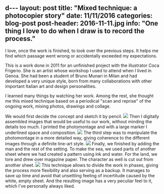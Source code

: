 d---
layout: post
title:  "Mixed technique: a photocopier story"
date:   11/11/2016
categories: blog-post
post-header: 2016-11-11.jpg
info: "One thing I love to do when I draw is to record the process."
---

I love, once the work is finished, to look over the previous steps. It helps me find which passage went wrong or accidentally exceeded my expectations.

This is a work done in 2011 for an unfinished project with the illustrator Coca Frigerio. She is an artist whose workshop I used to attend when I lived in Genoa. She had been a student of Bruno Munari in Milan and had developed a very unique style, born from many collaborations with other important Italian art and design personalities.

I learned many things by watching her work. Among the rest, she thought me this mixed technique based on a periodical "scan and reprise" of the ongoing work, mixing photos, drawings and collage.

We would first decide the concept and sketch it by pencil.
<img class="post-img" src="{{ site.baseurl }}/img/posts/2016-11-11-1.JPG" />
Then I digitally assembled images that would be useful to our work, without minding the details too much. I printed the photomontage and with a large marker I underlined space and composition.
<img class="post-img" src="{{ site.baseurl }}/img/posts/2016-11-11-2.JPG" />
The third step was to manipulate the photomontage in a more detailed way, giving coherence to the different images through a definite line-art style.
<img class="post-img" src="{{ site.baseurl }}/img/posts/2016-11-11-3.JPG" />
Finally, we finished by adding the man and the rest of the setting. To make the sea, we used parts of another sheet where we had created a pattern using ink and water. For the land, we tore and drew over magazine paper. The character as well is cut out from another sheet.
<img class="post-img" src="{{ site.baseurl }}/img/posts/2016-11-11-4.JPG" />
This technique allows to divide the work in phases, giving the process more flexibility and also serving as a backup. It manages to save up time and avoid that unsettling feeling of incertitude caused by the white, empty sheet. And the resulting image has a very peculiar feel to it, which I've personally always liked.
